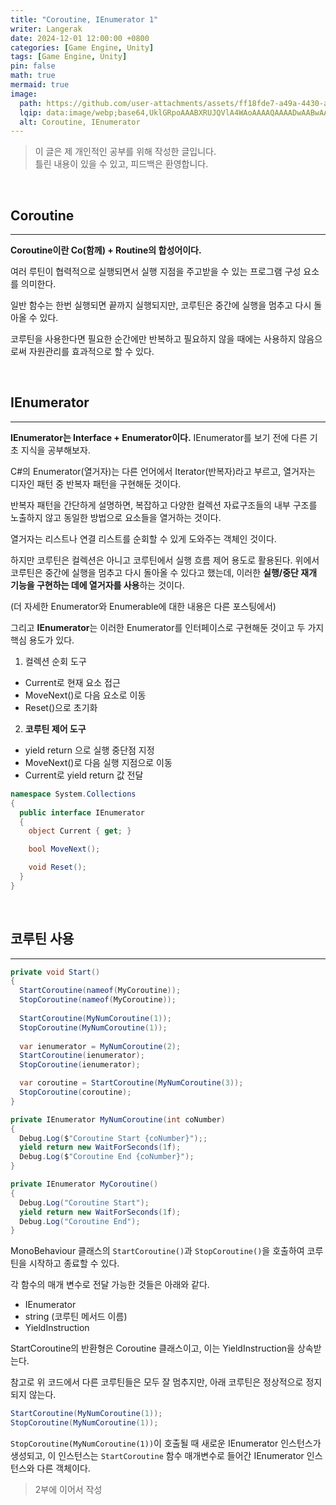 ```yaml
---
title: "Coroutine, IEnumerator 1"
writer: Langerak
date: 2024-12-01 12:00:00 +0800
categories: [Game Engine, Unity]
tags: [Game Engine, Unity]
pin: false
math: true
mermaid: true
image:
  path: https://github.com/user-attachments/assets/ff18fde7-a49a-4430-a495-7a546b4e6a5d
  lqip: data:image/webp;base64,UklGRpoAAABXRUJQVlA4WAoAAAAQAAAADwAABwAAQUxQSDIAAAARL0AmbZurmr57yyIiqE8oiG0bejIYEQTgqiDA9vqnsUSI6H+oAERp2HZ65qP/VIAWAFZQOCBCAAAA8AEAnQEqEAAIAAVAfCWkAALp8sF8rgRgAP7o9FDvMCkMde9PK7euH5M1m6VWoDXf2FkP3BqV0ZYbO6NA/VFIAAAA
  alt: Coroutine, IEnumerator
---
```


> 이 글은 제 개인적인 공부를 위해 작성한 글입니다.   
> 틀린 내용이 있을 수 있고, 피드백은 환영합니다.

<br/>

## Coroutine

---

**Coroutine이란 Co(함께) + Routine의 합성어이다.**

여러 루틴이 협력적으로 실행되면서 실행 지점을 주고받을 수 있는 프로그램 구성 요소를 의미한다.

일반 함수는 한번 실행되면 끝까지 실행되지만, 코루틴은 중간에 실행을 멈추고 다시 돌아올 수 있다.

코루틴을 사용한다면 필요한 순간에만 반복하고 필요하지 않을 때에는 사용하지 않음으로써 자원관리를 효과적으로 할 수 있다.

<br/>

## IEnumerator

---

**IEnumerator는 Interface + Enumerator이다.** IEnumerator를 보기 전에 다른 기초 지식을 공부해보자.

C#의 Enumerator(열거자)는 다른 언어에서 Iterator(반복자)라고 부르고, 열거자는 디자인 패턴 중 반복자 패턴을 구현해둔 것이다.

반복자 패턴을 간단하게 설명하면, 복잡하고 다양한 컬렉션 자료구조들의 내부 구조를 노출하지 않고 동일한 방법으로 요소들을 열거하는 것이다.

열거자는 리스트나 연결 리스트를 순회할 수 있게 도와주는 객체인 것이다.

하지만 코루틴은 컬렉션은 아니고 코루틴에서 실행 흐름 제어 용도로 활용된다. 위에서 코루틴은 중간에 실행을 멈추고 다시 돌아올 수 있다고 했는데, 이러한 **실행/중단 재개 기능을 구현하는 데에 열거자를 사용**하는 것이다.

(더 자세한 Enumerator와 Enumerable에 대한 내용은 다른 포스팅에서)

그리고 **IEnumerator**는 이러한 Enumerator를 인터페이스로 구현해둔 것이고 두 가지 핵심 용도가 있다.

1. 컬렉션 순회 도구
- Current로 현재 요소 접근
- MoveNext()로 다음 요소로 이동
- Reset()으로 초기화
2. **코루틴 제어 도구**
- yield return 으로 실행 중단점 지정
- MoveNext()로 다음 실행 지점으로 이동
- Current로 yield return 값 전달

```csharp
namespace System.Collections
{
  public interface IEnumerator
  {
    object Current { get; }

    bool MoveNext();

    void Reset();
  }
}
```

<br/>

## 코루틴 사용

---

```csharp
private void Start()
{
  StartCoroutine(nameof(MyCoroutine));
  StopCoroutine(nameof(MyCoroutine));
  
  StartCoroutine(MyNumCoroutine(1));
  StopCoroutine(MyNumCoroutine(1));
  
  var ienumerator = MyNumCoroutine(2);
  StartCoroutine(ienumerator);
  StopCoroutine(ienumerator);

  var coroutine = StartCoroutine(MyNumCoroutine(3));
  StopCoroutine(coroutine);
}

private IEnumerator MyNumCoroutine(int coNumber)
{
  Debug.Log($"Coroutine Start {coNumber}");;
  yield return new WaitForSeconds(1f);
  Debug.Log($"Coroutine End {coNumber}");
}

private IEnumerator MyCoroutine()
{
  Debug.Log("Coroutine Start");
  yield return new WaitForSeconds(1f);
  Debug.Log("Coroutine End");
}
```

MonoBehaviour 클래스의 `StartCoroutine()`과 `StopCoroutine()`을 호출하여 코루틴을 시작하고 종료할 수 있다.

각 함수의 매개 변수로 전달 가능한 것들은 아래와 같다.

- IEnumerator
- string (코루틴 메서드 이름)
- YieldInstruction

StartCoroutine의 반환형은 Coroutine 클래스이고, 이는 YieldInstruction을 상속받는다.

참고로 위 코드에서 다른 코루틴들은 모두 잘 멈추지만, 아래 코루틴은 정상적으로 정지되지 않는다.

```csharp
StartCoroutine(MyNumCoroutine(1));
StopCoroutine(MyNumCoroutine(1));
```

`StopCoroutine(MyNumCoroutine(1))`이 호출될 때 새로운 IEnumerator 인스턴스가 생성되고, 이 인스턴스는 `StartCoroutine` 함수 매개변수로 들어간 IEnumerator 인스턴스와 다른 객체이다.

> 2부에 이어서 작성
